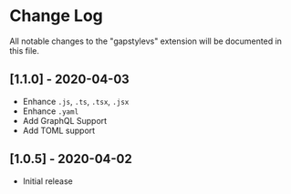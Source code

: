 # Change Log

All notable changes to the "gapstylevs" extension will be documented in this file.

## [1.1.0] - 2020-04-03

- Enhance `.js`, `.ts`, `.tsx`, `.jsx`
- Enhance `.yaml`
- Add GraphQL Support
- Add TOML support

## [1.0.5] - 2020-04-02

- Initial release
